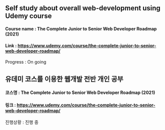 ## Self study about overall web-development using Udemy course
#### Course name : The Complete Junior to Senior Web Developer Roadmap (2021)
#### Link : https://www.udemy.com/course/the-complete-junior-to-senior-web-developer-roadmap/
Progress : On going

## 유데미 코스를 이용한 웹개발 전반 개인 공부
#### 코스명 : The Complete Junior to Senior Web Developer Roadmap (2021)
#### 링크 : https://www.udemy.com/course/the-complete-junior-to-senior-web-developer-roadmap/
진행상황 : 진행 중

